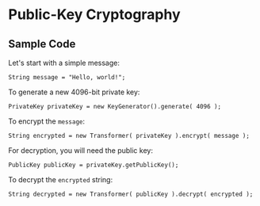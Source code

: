 Public-Key Cryptography
=======================

Sample Code
-----------

Let's start with a simple message:

	String message = "Hello, world!";

To generate a new 4096-bit private key:
	
	PrivateKey privateKey = new KeyGenerator().generate( 4096 );

To encrypt the `message`:

	String encrypted = new Transformer( privateKey ).encrypt( message );

For decryption, you will need the public key:

	PublicKey publicKey = privateKey.getPublicKey();

To decrypt the `encrypted` string:

	String decrypted = new Transformer( publicKey ).decrypt( encrypted );
